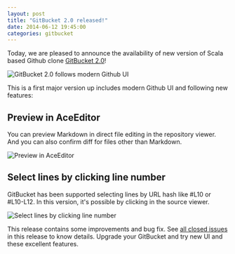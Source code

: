 ```yaml
---
layout: post
title: "GitBucket 2.0 released!"
date: 2014-06-12 19:45:00
categories: gitbucket
---
```

Today, we are pleased to announce the availability of new version of Scala based Github clone [GitBucket 2.0](https://github.com/takezoe/gitbucket/releases/tag/2.0)!

![GitBucket 2.0 follows modern Github UI]({{site.baseurl}}/images/gitbucket-2.0/newui.png)

This is a first major version up includes modern Github UI and following new features:

## Preview in AceEditor

You can preview Markdown in direct file editing in the repository viewer. And you can also confirm diff for files other than Markdown.

![Preview in AceEditor]({{site.baseurl}}/images/gitbucket-2.0/preview.png)

## Select lines by clicking line number

GitBucket has been supported selecting lines by URL hash like #L10 or #L10-L12. In this version, it's possible by clicking in the source viewer.

![Select lines by clicking line number]({{site.baseurl}}/images/gitbucket-2.0/select_lines.png)

This release contains some improvements and bug fix. See [all closed issues](https://github.com/takezoe/gitbucket/issues?milestone=17&page=1&state=closed) in this release to know details. Upgrade your GitBucket and try new UI and these excellent features.
